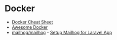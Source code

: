 # Docker

- [Docker Cheat Sheet](https://github.com/wsargent/docker-cheat-sheet)
- [Awesome Docker](https://github.com/veggiemonk/awesome-docker)
- [mailhog/mailhog](https://hub.docker.com/r/mailhog/mailhog/) - [Setup Mailhog for Laravel App](https://dev.to/dendihandian/mailhog-in-laradock-1ej6)
